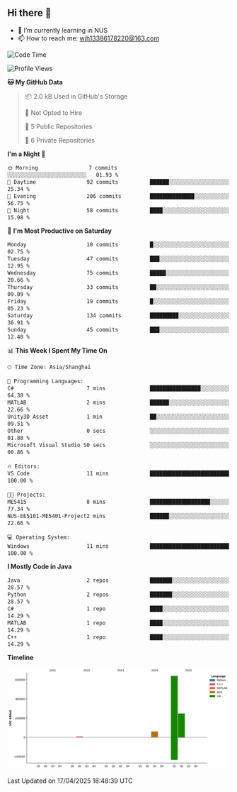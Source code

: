 ## Hi there 👋

- 🌱 I’m currently learning in NUS
- 📫 How to reach me: wjh13386178220@163.com


<!--START_SECTION:waka-->
![Code Time](http://img.shields.io/badge/Code%20Time-311%20hrs%2025%20mins-blue)

![Profile Views](http://img.shields.io/badge/Profile%20Views-0-blue)

**🐱 My GitHub Data** 

> 📦 2.0 kB Used in GitHub's Storage 
 > 
> 🚫 Not Opted to Hire
 > 
> 📜 5 Public Repositories 
 > 
> 🔑 6 Private Repositories 
 > 
**I'm a Night 🦉** 

```text
🌞 Morning                7 commits           ░░░░░░░░░░░░░░░░░░░░░░░░░   01.93 % 
🌆 Daytime                92 commits          ██████░░░░░░░░░░░░░░░░░░░   25.34 % 
🌃 Evening                206 commits         ██████████████░░░░░░░░░░░   56.75 % 
🌙 Night                  58 commits          ████░░░░░░░░░░░░░░░░░░░░░   15.98 % 
```
📅 **I'm Most Productive on Saturday** 

```text
Monday                   10 commits          █░░░░░░░░░░░░░░░░░░░░░░░░   02.75 % 
Tuesday                  47 commits          ███░░░░░░░░░░░░░░░░░░░░░░   12.95 % 
Wednesday                75 commits          █████░░░░░░░░░░░░░░░░░░░░   20.66 % 
Thursday                 33 commits          ██░░░░░░░░░░░░░░░░░░░░░░░   09.09 % 
Friday                   19 commits          █░░░░░░░░░░░░░░░░░░░░░░░░   05.23 % 
Saturday                 134 commits         █████████░░░░░░░░░░░░░░░░   36.91 % 
Sunday                   45 commits          ███░░░░░░░░░░░░░░░░░░░░░░   12.40 % 
```


📊 **This Week I Spent My Time On** 

```text
🕑︎ Time Zone: Asia/Shanghai

💬 Programming Languages: 
C#                       7 mins              ████████████████░░░░░░░░░   64.30 % 
MATLAB                   2 mins              ██████░░░░░░░░░░░░░░░░░░░   22.66 % 
Unity3D Asset            1 min               ██░░░░░░░░░░░░░░░░░░░░░░░   09.51 % 
Other                    0 secs              ░░░░░░░░░░░░░░░░░░░░░░░░░   01.88 % 
Microsoft Visual Studio S0 secs              ░░░░░░░░░░░░░░░░░░░░░░░░░   00.86 % 

🔥 Editors: 
VS Code                  11 mins             █████████████████████████   100.00 % 

🐱‍💻 Projects: 
ME5415                   8 mins              ███████████████████░░░░░░   77.34 % 
NUS-EE5101-ME5401-Project2 mins              ██████░░░░░░░░░░░░░░░░░░░   22.66 % 

💻 Operating System: 
Windows                  11 mins             █████████████████████████   100.00 % 
```

**I Mostly Code in Java** 

```text
Java                     2 repos             ███████░░░░░░░░░░░░░░░░░░   28.57 % 
Python                   2 repos             ███████░░░░░░░░░░░░░░░░░░   28.57 % 
C#                       1 repo              ████░░░░░░░░░░░░░░░░░░░░░   14.29 % 
MATLAB                   1 repo              ████░░░░░░░░░░░░░░░░░░░░░   14.29 % 
C++                      1 repo              ████░░░░░░░░░░░░░░░░░░░░░   14.29 % 
```



**Timeline**

![Lines of Code chart](https://raw.githubusercontent.com/wuhu-wang/wuhu-wang/main/assets/bar_graph.png)


 Last Updated on 17/04/2025 18:48:39 UTC
<!--END_SECTION:waka-->
